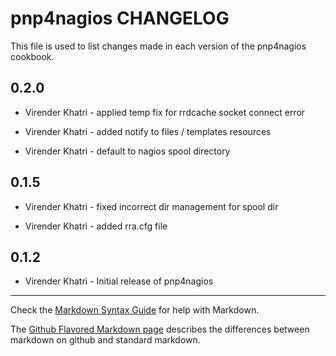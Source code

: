 pnp4nagios CHANGELOG
====================

This file is used to list changes made in each version of the pnp4nagios cookbook.

0.2.0
-----

- Virender Khatri - applied temp fix for rrdcache socket connect error

- Virender Khatri - added notify to files / templates resources

- Virender Khatri - default to nagios spool directory


0.1.5
-----

- Virender Khatri - fixed incorrect dir management for spool dir

- Virender Khatri - added rra.cfg file


0.1.2
-----

- Virender Khatri - Initial release of pnp4nagios

- - -
Check the [Markdown Syntax Guide](http://daringfireball.net/projects/markdown/syntax) for help with Markdown.

The [Github Flavored Markdown page](http://github.github.com/github-flavored-markdown/) describes the differences between markdown on github and standard markdown.
